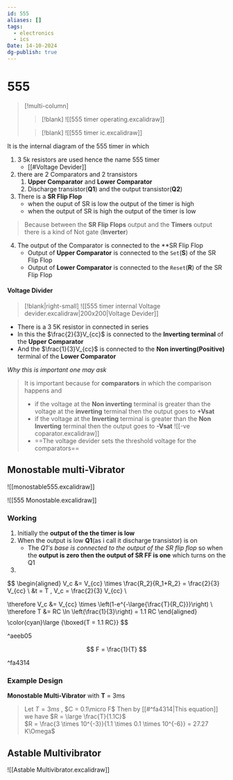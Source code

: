 ```yaml
---
id: 555
aliases: []
tags:
  - electronics
  - ics
Date: 14-10-2024
dg-publish: true
---
```

# 555
>[!multi-column]
>
>>[!blank]
>>![[555 timer operating.excalidraw]]
>
>>[!blank]
>>![[555 timer ic.excalidraw]]

It is the internal diagram of the 555 timer in which 
1. 3 5k resistors are used hence the name 555 timer 
	- [[#Voltage Devider]]
1. there are 2 Comparators and 2 transistors
	1. **Upper Comparator** and **Lower Comparator** 
	2. Discharge transistor(**Q1**) and the output transistor(**Q2**)
2. There is a **SR Flip Flop** 
	- when the ouput of SR is low the output of the timer is high
	- when the output of SR is high the output of the timer is low
> Because between the **SR Flip Flops** output and the **Timers** output there is a kind of Not gate (**Inverter**)
4. The output of the Comparator is connected to the **SR Flip Flop
	- Output of **Upper Comparator** is connected  to the `Set`(**S**) of the SR Flip Flop 
	- Output of **Lower Comparator** is connected to the `Reset`(**R**) of the SR Flip Flop

#### Voltage Divider 
>[!blank|right-small]
>![[555 timer internal Voltage devider.excalidraw|200x200|Voltage Devider]]

- There is a 3 5K resistor in connected in series 
- In this the $\frac{2}{3}V_{cc}$ is connected to the **Inverting terminal** of the **Upper Comparator** 
- And the $\frac{1}{3}V_{cc}$ is connected to the **Non inverting(Positive)**  terminal of the **Lower Comparator**

*Why this is important one may ask*
> It is important because for **comparators** in which the comparison happens and 
> - if the voltage at the **Non inverting** terminal is greater than the voltage at the **inverting** terminal then the output goes to **+Vsat** 
> - if the voltage at the **Inverting** terminal is greater than the **Non Inverting** terminal then the output goes to **-Vsat**
> ![[-ve coparator.excalidraw]]
> - ==The voltage devider sets the threshold voltage for the comparators==

## Monostable multi-Vibrator 
 ![[monostable555.excalidraw]]

![[555 Monostable.excalidraw]]

### Working 
1. Initially the **output of the the timer is low**
2. When the output is low **Q1**(as i call it discharge transistor) is on 
	- The *Q1's base is connected to the output of the SR flip flop* so when the **output is zero then the output of SR FF is one** which turns on the Q1
3. 

$$
\begin{aligned}
V_c  &= V_{cc} \times \frac{R_2}{R_1+R_2} = \frac{2}{3} V_{cc} \\
&t = T , V_c =  \frac{2}{3} V_{cc} \\

\therefore V_c &= V_{cc} \times \left(1-e^{-\large{\frac{T}{R_C}}}\right) \\
\therefore T &= RC \ln \left(\frac{1}{3}\right) = 1.1 RC 
\end{aligned}
$$
$$
\color{cyan}\large {\boxed{T = 1.1 RC}}
$$

^aeeb05

$$
F = \frac{1}{T}
$$

^fa4314

### Example Design 
**Monostable Multi-Vibrator** with **T** = 3ms

> Let $T = 3 ms$ ,  $C = 0.1\micro F$ 
> Then by [[#^fa4314|This equation]] we have $R = \large \frac{T}{1.1C}$  
> $R = \frac{3 \times 10^{-3}}{1.1 \times 0.1 \times 10^{-6}} = 27.27 K\Omega$
> 

## Astable Multivibrator 

![[Astable Multivibrator.excalidraw]]
